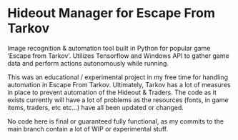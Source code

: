 # Hideout Manager for Escape From Tarkov

Image recognition & automation tool built in Python for popular game ‘Escape from Tarkov’. 
Utilizes Tensorflow and Windows API to gather game data and perform actions autonomously while running.

This was an educational / experimental project in my free time for handling automation in Escape From Tarkov. 
Ultimately, Tarkov has a lot of measures in place to prevent automation of the Hideout & Traders.
The code as it exists currently will have a lot of problems as the resources (fonts, in game items, traders, etc etc...) have all been updated or changed.

No code here is final or guaranteed fully functional, as my commits to the main branch contain a lot of WIP or experimental stuff. 
